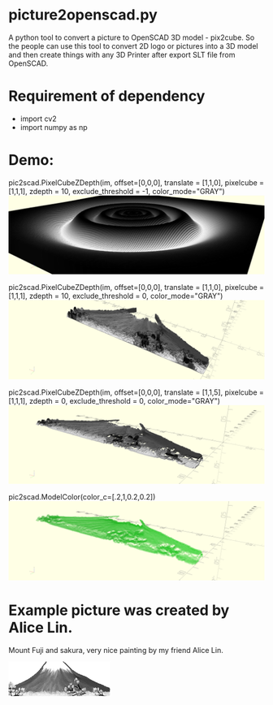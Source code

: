 # picture2openscad.py
A python tool to convert a picture to OpenSCAD 3D model - pix2cube.
So the people can use this tool to convert 2D logo or pictures into a 3D model and then create things with any 3D Printer after export SLT file from OpenSCAD.

# Requirement of dependency
 * import cv2
 * import numpy as np

# Demo:
pic2scad.PixelCubeZDepth(im, offset=[0,0,0], translate = [1,1,0], pixelcube = [1,1,1], zdepth = 10, exclude_threshold = -1, color_mode="GRAY")
![](readme/output_exclude_threshold_-1.png?raw=true)

pic2scad.PixelCubeZDepth(im, offset=[0,0,0], translate = [1,1,0], pixelcube = [1,1,1], zdepth = 10, exclude_threshold = 0, color_mode="GRAY")
![](readme/output_zdepth_10.png?raw=true)

pic2scad.PixelCubeZDepth(im, offset=[0,0,0], translate = [1,1,5], pixelcube = [1,1,1], zdepth = 0, exclude_threshold = 0, color_mode="GRAY")
![](readme/output_zdepth_0_translate_115.png?raw=true)

pic2scad.ModelColor(color_c=[.2,1,0.2,0.2])
![](readme/output_zdepth_0_translate_115_color.png?raw=true)

# Example picture was created by Alice Lin.
Mount Fuji and sakura, very nice painting by my friend Alice Lin.

![](example/Mount_Fuji.png?raw=true)
